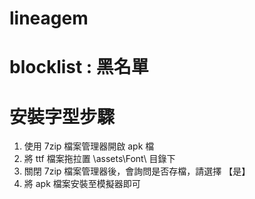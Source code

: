 # lineagem

# blocklist : 黑名單

# 安裝字型步驟
1. 使用 7zip 檔案管理器開啟 apk 檔
2. 將 ttf 檔案拖拉置 \assets\Font\ 目錄下
3. 關閉 7zip 檔案管理器後，會詢問是否存檔，請選擇 【是】 
4. 將 apk 檔案安裝至模擬器即可
